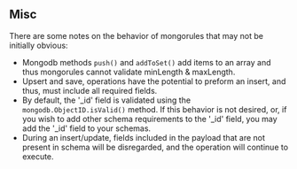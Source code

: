 ## Misc
There are some notes on the behavior of mongorules that may not be initially obvious:

- Mongodb methods `push()` and `addToSet()` add items to an array and thus mongorules cannot validate minLength & maxLength.
- Upsert and save, operations have the potential to preform an insert, and thus, must include all required fields.
- By default, the '\_id' field is validated using the `mongodb.ObjectID.isValid()` method. If this behavior is not desired, or, if you wish to add other schema requirements to the '\_id' field, you may add the '\_id' field to your schemas.
- During an insert/update, fields included in the payload that are not present in schema will be disregarded, and the operation will continue to execute.
 
